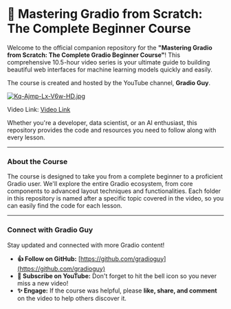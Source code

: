 # 🚀 Mastering Gradio from Scratch: The Complete Beginner Course

Welcome to the official companion repository for the **"Mastering Gradio from Scratch: The Complete Gradio Beginner Course"**\! This comprehensive 10.5-hour video series is your ultimate guide to building beautiful web interfaces for machine learning models quickly and easily.

The course is created and hosted by the YouTube channel, **Gradio Guy**.

[![Kq-Ajmp-Lx-V6w-HD.jpg](https://i.postimg.cc/26vgN5Nj/Kq-Ajmp-Lx-V6w-HD.jpg)](https://postimg.cc/wyqwhgBn)

Video Link: [Video Link](https://youtu.be/KqAjmpLxV6w)

Whether you're a developer, data scientist, or an AI enthusiast, this repository provides the code and resources you need to follow along with every lesson.

-----

### About the Course

The course is designed to take you from a complete beginner to a proficient Gradio user. We'll explore the entire Gradio ecosystem, from core components to advanced layout techniques and functionalities. Each folder in this repository is named after a specific topic covered in the video, so you can easily find the code for each lesson.

-----

### Connect with Gradio Guy

Stay updated and connected with more Gradio content\!

  * **👍 Follow on GitHub:** [https://github.com/gradioguy](https://github.com/gradioguy)
  * **🚀 Subscribe on YouTube:** Don't forget to hit the bell icon so you never miss a new video\!
  * **✨ Engage:** If the course was helpful, please **like, share, and comment** on the video to help others discover it.
